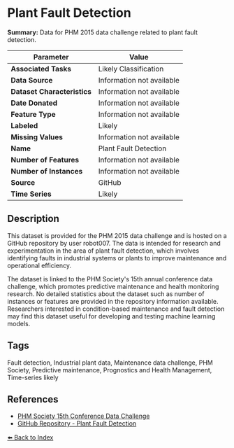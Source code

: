 # Plant Fault Detection

**Summary:** Data for PHM 2015 data challenge related to plant fault detection.

| Parameter | Value |
| --- | --- |
| **Associated Tasks** | Likely Classification |
| **Data Source** | Information not available |
| **Dataset Characteristics** | Information not available |
| **Date Donated** | Information not available |
| **Feature Type** | Information not available |
| **Labeled** | Likely |
| **Missing Values** | Information not available |
| **Name** | Plant Fault Detection |
| **Number of Features** | Information not available |
| **Number of Instances** | Information not available |
| **Source** | GitHub |
| **Time Series** | Likely |

## Description

This dataset is provided for the PHM 2015 data challenge and is hosted on a GitHub repository by user robot007. The data is intended for research and experimentation in the area of plant fault detection, which involves identifying faults in industrial systems or plants to improve maintenance and operational efficiency.

The dataset is linked to the PHM Society's 15th annual conference data challenge, which promotes predictive maintenance and health monitoring research. No detailed statistics about the dataset such as number of instances or features are provided in the repository information available. Researchers interested in condition-based maintenance and fault detection may find this dataset useful for developing and testing machine learning models.

## Tags

Fault detection, Industrial plant data, Maintenance data challenge, PHM Society, Predictive maintenance, Prognostics and Health Management, Time-series likely

## References

- [PHM Society 15th Conference Data Challenge](https://www.phmsociety.org/events/conference/phm/15/data-challenge)
- [GitHub Repository - Plant Fault Detection](https://github.com/robot007/PHM15)

[⬅️ Back to Index](../README.md)
